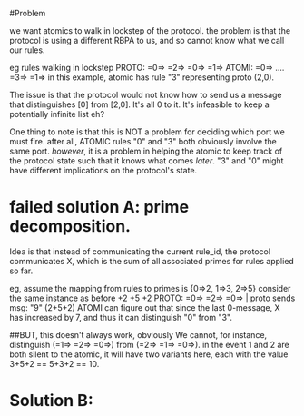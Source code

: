#Problem

we want atomics to walk in lockstep of the protocol. the problem is that the 
protocol is using a different RBPA to us, and so cannot know what we call our rules.

eg rules walking in lockstep
PROTO: =0=> =2=> =0=> =1=>
ATOMI: =0=> .... =3=> =1=>
in this example, atomic has rule "3" representing proto (2,0).

The issue is that the protocol would not know how to send us a message that
distinguishes [0] from [2,0]. It's all 0 to it. It's infeasible to keep a potentially
infinite list eh?

One thing to note is that this is NOT a problem for deciding which port we must fire.
after all, ATOMIC rules "0" and "3" both obviously involve the same port. 
_however_, it is a problem in helping the atomic to keep track of the protocol state
such that it knows what comes _later_. "3" and "0" might have different implications
on the protocol's state.

# failed solution A: prime decomposition.
Idea is that instead of communicating the current rule_id, the protocol communicates
X, which is the sum of all associated primes for rules applied so far.

eg, assume the mapping from rules to primes is {0=>2, 1=>3, 2=>5}
consider the same instance as before
       +2   +5   +2
PROTO: =0=> =2=> =0=>
                  |
                  proto sends msg: "9" (2+5+2)
ATOMI can figure out that since the last 0-message, X has increased by 7,
and thus it can distinguish "0" from "3".

##BUT, this doesn't always work, obviously
We cannot, for instance, distinguish (=1=> =2=> =0=>) from (=2=> =1=> =0=>).
in the event 1 and 2 are both silent to the atomic, it will have two variants here,
each with the value 3+5+2 == 5+3+2 == 10. 

# Solution B: 